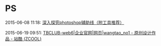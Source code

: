 # PS

2015-06-08 11:18: [深入探究photoshop辅助线（附工具推荐）](http://www.uisdc.com/photoshop-guides)

2015-06-19 09:51: [TBCLUB-web6|企业官网|网页|wangtao_no1 - 原创设计作品 - 站酷 (ZCOOL)](http://www.zcool.com.cn/work/ZMTI1MTU5NzY=.html)

